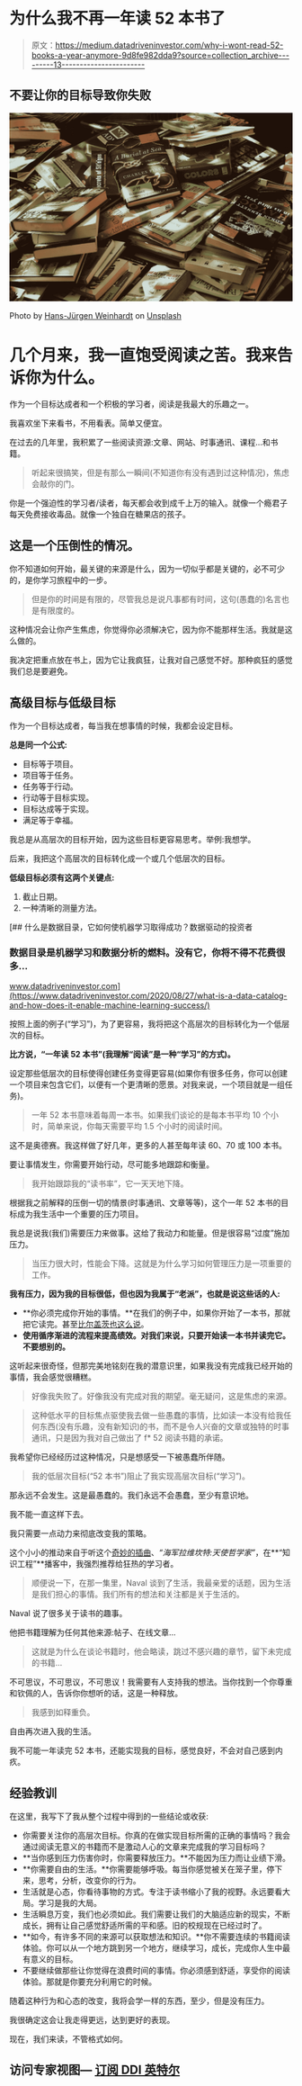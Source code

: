 # 为什么我不再一年读 52 本书了

> 原文：<https://medium.datadriveninvestor.com/why-i-wont-read-52-books-a-year-anymore-9d8fe982dda9?source=collection_archive---------13----------------------->

## 不要让你的目标导致你失败

![](img/3038295f3b0088b2dc584440a9006f0a.png)

Photo by [Hans-Jürgen Weinhardt](https://unsplash.com/@hansjuergen?utm_source=unsplash&utm_medium=referral&utm_content=creditCopyText) on [Unsplash](https://unsplash.com/s/photos/pile-of-books?utm_source=unsplash&utm_medium=referral&utm_content=creditCopyText)

# 几个月来，我一直饱受阅读之苦。我来告诉你为什么。

作为一个目标达成者和一个积极的学习者，阅读是我最大的乐趣之一。

我喜欢坐下来看书，不用看表。简单又便宜。

在过去的几年里，我积累了一些阅读资源:文章、网站、时事通讯、课程…和书籍。

> 听起来很搞笑，但是有那么一瞬间(不知道你有没有遇到过这种情况)，焦虑会敲你的门。

你是一个强迫性的学习者/读者，每天都会收到成千上万的输入。就像一个瘾君子每天免费接收毒品。就像一个独自在糖果店的孩子。

## 这是一个压倒性的情况。

你不知道如何开始，最关键的来源是什么，因为一切似乎都是关键的，必不可少的，是你学习旅程中的一步。

> 但是你的时间是有限的，尽管我总是说凡事都有时间，这句(愚蠢的)名言也是有限度的。

这种情况会让你产生焦虑，你觉得你必须解决它，因为你不能那样生活。我就是这么做的。

我决定把重点放在书上，因为它让我疯狂，让我对自己感觉不好。那种疯狂的感觉我们总是要避免。

## 高级目标与低级目标

作为一个目标达成者，每当我在想事情的时候，我都会设定目标。

**总是同一个公式:**

*   目标等于项目。
*   项目等于任务。
*   任务等于行动。
*   行动等于目标实现。
*   目标达成等于实现。
*   满足等于幸福。

我总是从高层次的目标开始，因为这些目标更容易思考。举例:我想学。

后来，我把这个高层次的目标转化成一个或几个低层次的目标。

**低级目标必须有这两个关键点:**

1.  截止日期。
2.  一种清晰的测量方法。

[](https://www.datadriveninvestor.com/2020/08/27/what-is-a-data-catalog-and-how-does-it-enable-machine-learning-success/) [## 什么是数据目录，它如何使机器学习取得成功？数据驱动的投资者

### 数据目录是机器学习和数据分析的燃料。没有它，你将不得不花费很多…

www.datadriveninvestor.com](https://www.datadriveninvestor.com/2020/08/27/what-is-a-data-catalog-and-how-does-it-enable-machine-learning-success/) 

按照上面的例子(“学习”)，为了更容易，我将把这个高层次的目标转化为一个低层次的目标。

**比方说，“一年读 52 本书”(我理解“阅读”是一种“学习”的方式)。**

设定那些低层次的目标使得创建任务变得更容易(如果你有很多任务，你可以创建一个项目来包含它们，以便有一个更清晰的愿景。对我来说，一个项目就是一组任务)。

> 一年 52 本书意味着每周一本书。如果我们谈论的是每本书平均 10 个小时，简单来说，你每天需要平均 1.5 个小时的阅读时间。

这不是奥德赛。我这样做了好几年，更多的人甚至每年读 60、70 或 100 本书。

要让事情发生，你需要开始行动，尽可能多地跟踪和衡量。

> 我开始跟踪我的“读书率”，它一天天地下降。

根据我之前解释的压倒一切的情景(时事通讯、文章等等)，这个一年 52 本书的目标成为我生活中一个重要的压力项目。

我总是说我(我们)需要压力来做事。这给了我动力和能量。但是很容易“过度”施加压力。

> 当压力很大时，性能会下降。这就是为什么学习如何管理压力是一项重要的工作。

**我有压力，因为我的目标很低，但也因为我属于“老派”，也就是说这些话的人:**

*   **你必须完成你开始的事情。**在我们的例子中，如果你开始了一本书，那就把它读完。甚至[比尔盖茨也这么说](https://www.inc.com/justin-bariso/bill-gates-follows-4-rules-to-get-most-from-reading-books.html)。
*   **使用循序渐进的流程来提高绩效。对我们来说，只要开始读一本书并读完它。不要想别的。**

这听起来很奇怪，但那完美地铭刻在我的潜意识里，如果我没有完成我已经开始的事情，我会感觉很糟糕。

> 好像我失败了。好像我没有完成对我的期望。毫无疑问，这是焦虑的来源。

> 这种低水平的目标焦点驱使我去做一些愚蠢的事情，比如读一本没有给我任何东西(没有乐趣，没有新知识)的书，而不是令人兴奋的文章或独特的时事通讯，只是因为我对自己做出了 f* 52 阅读书籍的承诺。

我希望你已经经历过这种情况，只是想感受一下被愚蠢所伴随。

> 我的低层次目标(“52 本书”)阻止了我实现高层次目标(“学习”)。

那永远不会发生。这是最愚蠢的。我们永远不会愚蠢，至少有意识地。

我不能一直这样下去。

我只需要一点动力来彻底改变我的策略。

这个小小的推动来自于听这个[奇妙的插曲](https://fs.blog/knowledge-project/naval-ravikant/)、*“海军拉维坎特:天使哲学家”*，在**“知识工程”**播客中，我强烈推荐给狂热的学习者。

> 顺便说一下，在那一集里，Naval 谈到了生活，我最亲爱的话题，因为生活是我们担心的事情。我们所有的想法和关注都是关于生活的。

Naval 说了很多关于读书的趣事。

他把书籍理解为任何其他来源:帖子、在线文章…

> 这就是为什么在谈论书籍时，他会略读，跳过不感兴趣的章节，留下未完成的书籍…

不可思议，不可思议，不可思议！我需要有人支持我的想法。当你找到一个你尊重和钦佩的人，告诉你你想听的话，这是一种释放。

> 我感到如释重负。

自由再次进入我的生活。

我不可能一年读完 52 本书，还能实现我的目标，感觉良好，不会对自己感到内疚。

## 经验教训

在这里，我写下了我从整个过程中得到的一些结论或收获:

*   你需要关注你的高层次目标。你真的在做实现目标所需的正确的事情吗？我会通过阅读无意义的书籍而不是激动人心的文章来完成我的学习目标吗？
*   **当你感到压力伤害你时，你需要释放压力。**不能因为压力而让业绩下滑。
*   **你需要自由的生活。**你需要能够呼吸。每当你感觉被关在笼子里，停下来，思考，分析，改变你的行为。
*   生活就是心态，你看待事物的方式。专注于读书缩小了我的视野。永远要看大局。学习是我的大局。
*   生活瞬息万变，我们也必须如此。我们需要让我们的大脑适应新的现实，不断成长，拥有让自己感觉舒适所需的平和感。旧的校规现在已经过时了。
*   **如今，有许多不同的来源可以获取想法和知识。**你不需要连续的书籍阅读体验。你可以从一个地方跳到另一个地方，继续学习，成长，完成你人生中最有意义的目标。
*   不要继续做那些让你觉得在浪费时间的事情。你必须感到舒适，享受你的阅读体验。那就是你要充分利用它的时候。

随着这种行为和心态的改变，我将会学一样的东西，至少，但是没有压力。

我很确定这会让我走得更远，达到更好的表现。

现在，我们来读，不管格式如何。

## 访问专家视图— [订阅 DDI 英特尔](https://datadriveninvestor.com/ddi-intel)
